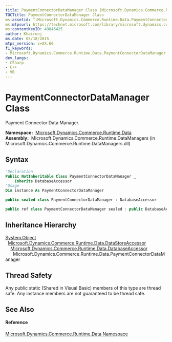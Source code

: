 ```yaml
---
title: PaymentConnectorDataManager Class (Microsoft.Dynamics.Commerce.Runtime.Data)
TOCTitle: PaymentConnectorDataManager Class
ms:assetid: T:Microsoft.Dynamics.Commerce.Runtime.Data.PaymentConnectorDataManager
ms:mtpsurl: https://technet.microsoft.com/library/microsoft.dynamics.commerce.runtime.data.paymentconnectordatamanager(v=AX.60)
ms:contentKeyID: 49846425
author: Khairunj
ms.date: 05/18/2015
mtps_version: v=AX.60
f1_keywords:
- Microsoft.Dynamics.Commerce.Runtime.Data.PaymentConnectorDataManager
dev_langs:
- CSharp
- C++
- VB
---
```


# PaymentConnectorDataManager Class

Payment Connector Data Manager.

**Namespace:**  [Microsoft.Dynamics.Commerce.Runtime.Data](microsoft-dynamics-commerce-runtime-data-namespace.md)  
**Assembly:**  Microsoft.Dynamics.Commerce.Runtime.DataManagers (in Microsoft.Dynamics.Commerce.Runtime.DataManagers.dll)

## Syntax

``` vb
'Declaration
Public NotInheritable Class PaymentConnectorDataManager _
    Inherits DatabaseAccessor
'Usage
Dim instance As PaymentConnectorDataManager
```

``` csharp
public sealed class PaymentConnectorDataManager : DatabaseAccessor
```

``` c++
public ref class PaymentConnectorDataManager sealed : public DatabaseAccessor
```

## Inheritance Hierarchy

[System.Object](https://technet.microsoft.com/library/e5kfa45b\(v=ax.60\))  
  [Microsoft.Dynamics.Commerce.Runtime.Data.DataStoreAccessor](datastoreaccessor-class-microsoft-dynamics-commerce-runtime-data.md)  
    [Microsoft.Dynamics.Commerce.Runtime.Data.DatabaseAccessor](databaseaccessor-class-microsoft-dynamics-commerce-runtime-data.md)  
      Microsoft.Dynamics.Commerce.Runtime.Data.PaymentConnectorDataManager  

## Thread Safety

Any public static (Shared in Visual Basic) members of this type are thread safe. Any instance members are not guaranteed to be thread safe.

## See Also

#### Reference

[Microsoft.Dynamics.Commerce.Runtime.Data Namespace](microsoft-dynamics-commerce-runtime-data-namespace.md)

